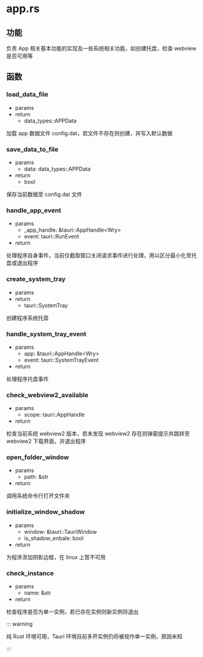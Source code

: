 # app.rs

## 功能

负责 App 相关基本功能的实现及一些系统相关功能，如创建托盘，检查 webview 是否可用等



## 函数

### load_data_file

- params
- return
  - data_types::APPData

加载 app 数据文件 config.dat，若文件不存在则创建，并写入默认数据



### save_data_to_file

- params
  - data: data_types::APPData
- return
  - bool

保存当前数据至 config.dat 文件



### handle_app_event

- params
  - _app_handle: &tauri::AppHandle\<Wry>
  - event: tauri::RunEvent
- return

处理程序自身事件，当前仅截取窗口关闭请求事件进行处理，用以区分最小化至托盘或退出程序



### create_system_tray

- params
- return
  - tauri::SystemTray

创建程序系统托盘



### handle_system_tray_event

- params
  - app: &tauri::AppHandle\<Wry>
  - event: tauri::SystemTrayEvent 
- return

处理程序托盘事件



### check_webview2_available

- params
  - scope: tauri::AppHandle
- return

检查当前系统 webview2 版本，若未发现 webview2 存在则弹窗提示并跳转至 webview2 下载界面，并退出程序



### open_folder_window

- params
  - path: &str
- return

调用系统命令行打开文件夹



### initialize_window_shadow

- params
  - window: &tauri::TauriWindow
  - is_shadow_enbale: bool
- return

为程序添加阴影边框，在 linux 上暂不可用



### check_instance

- params
  - name: &str
- return

检查程序是否为单一实例，若已存在实例则新实例将退出

::: warning

纯 Rust 环境可用，Tauri 环境目前多开实例仍将被视作单一实例，原因未知

:::
